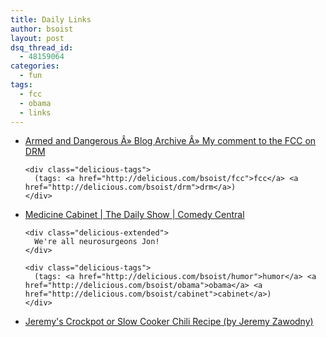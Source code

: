 ```yaml
---
title: Daily Links
author: bsoist
layout: post
dsq_thread_id:
  - 48159064
categories:
  - fun
tags:
  - fcc
  - obama
  - links
---
```

<ul class="delicious">
  <li>
    <div class="delicious-link">
      <a href="http://esr.ibiblio.org/?p=734">Armed and Dangerous Â» Blog Archive Â» My comment to the FCC on DRM</a>
    </div>
    
    <div class="delicious-tags">
      (tags: <a href="http://delicious.com/bsoist/fcc">fcc</a> <a href="http://delicious.com/bsoist/drm">drm</a>)
    </div>
  </li>
  
  <li>
    <div class="delicious-link">
      <a href="http://www.thedailyshow.com/video/index.jhtml?videoId=215313&title=medicine-cabinet">Medicine Cabinet | The Daily Show | Comedy Central</a>
    </div>
    
    <div class="delicious-extended">
      We're all neurosurgeons Jon!
    </div>
    
    <div class="delicious-tags">
      (tags: <a href="http://delicious.com/bsoist/humor">humor</a> <a href="http://delicious.com/bsoist/obama">obama</a> <a href="http://delicious.com/bsoist/cabinet">cabinet</a>)
    </div>
  </li>
  
  <li>
    <div class="delicious-link">
      <a href="http://jeremy.zawodny.com/blog/archives/010852.html">Jeremy's Crockpot or Slow Cooker Chili Recipe (by Jeremy Zawodny)</a>
    </div>
  </li>
</ul>
